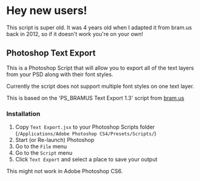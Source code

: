 # Hey new users!

This script is super old. It was 4 years old when I adapted it from bram.us back in 2012, so if it doesn't work you're on your own!

## Photoshop Text Export

This is a Photoshop Script that will allow you to export all of the text layers from your PSD along with their font styles.

Currently the script does not support multiple font styles on one text layer.

This is based on the 'PS_BRAMUS Text Export 1.3' script from [bram.us](http://www.bram.us/2008/03/16/ps_bramustextexport-13-automatically-export-all-text-layers-from-photoshop-psd-to-a-text-file/)


### Installation

1. Copy `Text Export.jsx` to your Photoshop Scripts folder (`/Applications/Adobe Photoshop CS4/Presets/Scripts/`)
2. Start (or Re-launch) Photoshop
3. Go to the `File` menu
4. Go to the `Script` menu
5. Click `Text Export` and select a place to save your output

This might not work in Adobe Photoshop CS6.
